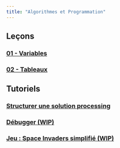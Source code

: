 ```yaml
---
title: "Algorithmes et Programmation"
---
```



## Leçons
### [01 - Variables](notes/variables.md)
### [02 - Tableaux](notes/tableaux.md)

## Tutoriels
### [Structurer une solution processing](tutoriels/structurer-une-solution.md)
### [Débugger (WIP)](tutoriels/debugger.md)
### [Jeu : Space Invaders simplifié (WIP)](tutoriels/space-invaders)

